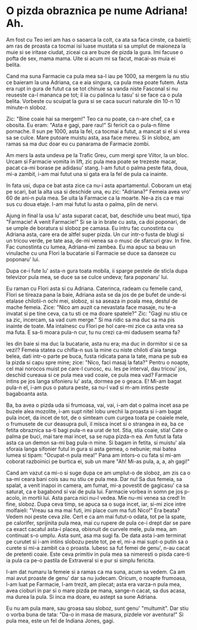 # O pizda obraznica pe nume Adriana! Ah.

Am fost cu Teo ieri am has o saoarca la colt, ca ata sa faca cinste, ca baietii; am ras de proasta ca tocmai isi luase mustata si sa umplut de maioneza la muie si se iritase ciudat, ziceai ca are buze de pizda la gura. Imi facuse o pofta de sex, mama mama. Uite si acum mi sa facut, macai-as muia ei belita.

Cand ma suna Farmacie ca pula mea sa-l iau pe 1000, sa mergem la nu stiu ce baieram la una Adriana, ca e aia singura, ca pula mea poate futem. Asta era rupt in gura de futut ca se tot chinuie sa vanda niste Fasconal si nu reuseste ca-l mananca pe tot; il ia cu palinca lu tasu' si se face ca o pula belita. Vorbeste cu scuipat la gura si se caca sucuri naturale din 10-n 10 minute-n sloboz.

Zic: "Bine coaie hai sa mergem!" Teo ca nu poate, ca n-are chef, ca e obosita. Eu eram: "Asta e gagi, pare rau!" Si fericit ca o pula-n filme pornache. Il sun pe 1000, asta la fel, ca tocmai a futut, a mancat si el si vrea sa se culce. Mare putoare muistu asta, asa face mereu. Si in sloboz, am ramas sa ma duc doar eu cu panarama de Farmacie zombi.

Am mers la asta undeva pe la Trafic Greu, cum mergi spre Viitor, la un bloc. Urcam si Farmacie vomita in lift, zic pula mea poate se trezeste macar, pacat ca-mi borase pe adidasu' stang. I-am futut o palma peste fata, doua, mi-a zambit, i-am mai futut una si gata era la fel de pula ca inainte.

In fata usi, dupa ce bat asta zice ca nu-i asta apartamentul. Coboram un etaj pe scari, bat la alta usa si deschide una, eu zic: "Adriana?" Femeia avea vro' 60 de ani-n pula mea. Se uita la Farmacie ca la moarte. Ne-a zis ca e mai sus cu doua etaje. I-am mai futut lu asta o palma, plin de nervi.

Ajung in final la usa lu' asta suparat cacat, bat, deschide unu beat muci, tipa "Farmacie! A venit Farmacie!" Si se ia in brate cu asta, ca doi poponari, de se umple de boratura si sloboz pe camasa. Eu intru fac cunostinta cu Adriana asta, care era de altfel super pizda. Un cur intr-o fusta de blugi si un tricou verde, pe tate asa, de-mi venea sa o musc de sfarcuri grav. In fine. Fac cunostinta cu lumea, Adriana-mi zambea. Eu ma apuc sa beau un vinulache cu una Flori la bucatarie si Farmacie se duce sa danseze cu poponaru' lui.

Dupa ce-i fute lu' asta-n gura toata mobila, ii sparge pestele de sticla dupa televizor pula mea, se duce sa se culce undeva; fara poponaru' lui.

Eu raman cu Flori asta si cu Adriana. Caterinca, radeam cu femeile cand, Flori se tireaza pana la baie, Adriana asta se da jos de pe bufet de unde-si etalase chilotii-n ochi mei, sloboz, si sa aseaza in poala mea, destul de mache femeia. Zice: "Nico am auzit ca nevastata face masaje, nu te-a invatat si pe tine ceva, ca tu sti ce ma doare spatele?" Zic: "Gagi nu stiu ce sa zic, incercam, sa vad cum merge." Si ma ridic sa ma duc sa ma pis inainte de toate. Ma intalnesc cu Flori pe hol care-mi zice ca asta vrea sa ma futa. E sa-ti moara pula-n cur, tu nu crezi ca-mi dadusem seama fa?

Ies din baie si ma duc la bucatarie, asta nu era; ma duc in dormitor si ce sa vezi!? Femeia statea cu chifla-n sus la mine cu niste chiloti d'aia tanga belea, dati intr-o parte pe buca, fusta ridicata pana la tate, mana pe sub ea la pizda si capu spre mine; zice: "Nico, faci masaj la fata?" Pentru o noapte, cel mai norocos muist pe care-l cunosc, eu. Ies pe interval, dau tricou' jos, deschid cureaua si ce pula mea vad coaie, ce pula mea vad? Farmacie intins pe jos langa sifonieru lu' asta, dormea pe o geaca. E! Mi-am bagat pula-n el, i-am pus o patura peste, sa nu-l vad si m-am intins peste bagaboanta asta.

Ba, ba avea o pizda uda si frumoasa, vai, vai, i-am dat o palma incet asa pe buzele alea mozolite, i-am supt nitel lobu urechii la proasta si i-am bagat pula incet, da incet de tot, de o simteam cum curgea toata pe coaiele mele, o frumusete de cur deasupra puli, il misca incet si o strangea in ea, ba ce fetita obraznica sa-ti bagi pula-n ea urat de tot. Stia, stia coaie, stia! Cate o palma pe buci, mai tare mai incet, sa se rupa pizda-n ea. Am futut la fata asta ca un demon sa-mi bag pula-n mine. Si bagam in fetita, si muistu' ala sforaia langa sifonier futul in gura si asta gemea, o nebunie; mai batea lumea si tipam: "Ocupat-n pula mea!" Pana am intors-o cu fata si mi-am coborat razboinici pe burtica ei, sub un mare "Ah! Mi-as pula, a, a, ah gagi!"

Cand am vazut ca mi-o si suge dupa ce am umplut-o de sloboz, am zis ca o sa-mi ceara bani cois sau nu stiu ce pula mea. Dar nu! Sa dus femeia, sa spalat, a venit inapoi in camera, am fumat, mi-a povestit de gagicasu' ca sa saturat, ca e bagabond si vai de pula lui. Farmacie vorbea in somn pe jos p-acolo, in mortii lui. Asta parca nici nu-l vedea. Mie nu-mi venea sa cred! In fine, sloboz. Dupa ceva timp, se apuca sa o suga incet, iar, si-mi zice intre molfaieli: "Vreau sa ma mai futi, imi place cum ma futi Nico!" Era beata? Vedem noi peste ceva zile. Cert e ca am mai futut-o odata, tot pe la spate, pe calorifer, sprijinita pula mea, mai cu rupere de pula ce-i drept dar se pare ca exact cacatul asta-i placea, obisnuit de curvele mele, pula mea, am continuat s-o umplu. Asta sunt, asa ma sugi fa. De data asta i-am terminat pe curutet si i-am intins slobozu peste tot, pe el, mi-a mai supt-o putin sa o curete si mi-a zambit ca o proasta. Iubesc sa fut femei de genu', n-au cacat de pretenti coaie. Este ceva primitiv in pula mea sa nimeresti o pisda care-ti ia pula ca pe-o pastila de Extraveral si e pur si simplu fericita.

I-am dat numaru la femeie si a ramas ca ma suna, acum sa vedem. Ca am mai avut proaste de genu' dar sa nu judecam. Oricum, o noapte frumoasa, l-am luat pe Farmacie, l-am trezit, am plecat; asta era varza-n pula mea, avea cioburi in par si o mare pizda pe mana, sange-n cacat, sa dus acasa, ma durea la pula. Si inca ma doare, eu astept sa sune Adriana.

Eu nu am pula mare, sau groasa sau sloboz, sunt genu' "multumit". Dar stiu o vorba buna de tata: "Da-o in masa de masura, pizdele vor aventura!" Si pula mea, este un fel de Indiana Jones, gagi.